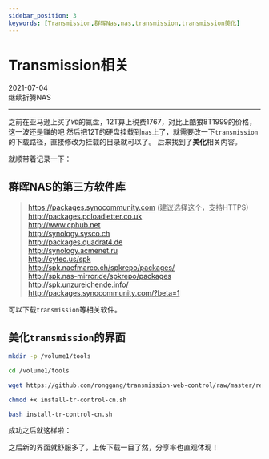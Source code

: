 ```yaml
---
sidebar_position: 3
keywords: [Transmission,群晖Nas,nas,transmission,transmission美化]
---
```

# Transmission相关
2021-07-04  
继续折腾NAS

---
之前在亚马逊上买了`WD`的氦盘，12T算上税费1767，对比上酷狼8T1999的价格，这一波还是赚的吧
然后把12T的硬盘挂载到`nas`上了，就需要改一下`transmission`的下载路径，直接修改为挂载的目录就可以了。
后来找到了**美化**相关内容。

就顺带着记录一下：

## 群晖NAS的第三方软件库
>https://packages.synocommunity.com (建议选择这个，支持HTTPS)  
http://packages.pcloadletter.co.uk  
http://www.cphub.net  
http://synology.sysco.ch  
http://packages.quadrat4.de  
http://synology.acmenet.ru  
http://cytec.us/spk  
http://spk.naefmarco.ch/spkrepo/packages/  
http://spk.nas-mirror.de/spkrepo/packages  
http://spk.unzureichende.info/  
http://packages.synocommunity.com/?beta=1  


可以下载`transmission`等相关软件。

## 美化`transmission`的界面
```sh showLineNumbers
mkdir -p /volume1/tools

cd /volume1/tools

wget https://github.com/ronggang/transmission-web-control/raw/master/release/install-tr-control-cn.sh

chmod +x install-tr-control-cn.sh

bash install-tr-control-cn.sh
```
成功之后就这样啦：

之后新的界面就舒服多了，上传下载一目了然，分享率也直观体现！